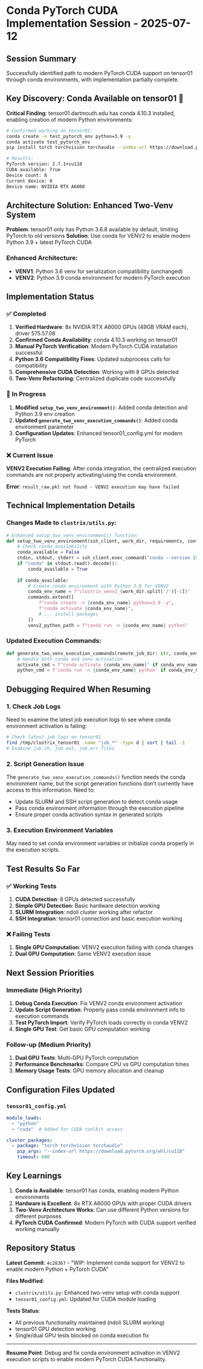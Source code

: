 # Conda PyTorch CUDA Implementation Session - 2025-07-12

## Session Summary
Successfully identified path to modern PyTorch CUDA support on tensor01 through conda environments, with implementation partially complete.

## Key Discovery: Conda Available on tensor01 🎉

**Critical Finding**: tensor01.dartmouth.edu has conda 4.10.3 installed, enabling creation of modern Python environments:

```bash
# Confirmed working on tensor01:
conda create -n test_pytorch_env python=3.9 -y
conda activate test_pytorch_env
pip install torch torchvision torchaudio --index-url https://download.pytorch.org/whl/cu118

# Results:
PyTorch version: 2.7.1+cu118
CUDA available: True
Device count: 8
Current device: 0
Device name: NVIDIA RTX A6000
```

## Architecture Solution: Enhanced Two-Venv System

**Problem**: tensor01 only has Python 3.6.8 available by default, limiting PyTorch to old versions
**Solution**: Use conda for VENV2 to enable modern Python 3.9 + latest PyTorch CUDA

### Enhanced Architecture:
- **VENV1**: Python 3.6 venv for serialization compatibility (unchanged)
- **VENV2**: Python 3.9 conda environment for modern PyTorch execution

## Implementation Status

### ✅ Completed
1. **Verified Hardware**: 8x NVIDIA RTX A6000 GPUs (49GB VRAM each), driver 575.57.08
2. **Confirmed Conda Availability**: conda 4.10.3 working on tensor01
3. **Manual PyTorch Verification**: Modern PyTorch CUDA installation successful
4. **Python 3.6 Compatibility Fixes**: Updated subprocess calls for compatibility
5. **Comprehensive CUDA Detection**: Working with 8 GPUs detected
6. **Two-Venv Refactoring**: Centralized duplicate code successfully

### 🔄 In Progress
1. **Modified `setup_two_venv_environment()`**: Added conda detection and Python 3.9 env creation
2. **Updated `generate_two_venv_execution_commands()`**: Added conda environment parameter
3. **Configuration Updates**: Enhanced tensor01_config.yml for modern PyTorch

### ❌ Current Issue
**VENV2 Execution Failing**: After conda integration, the centralized execution commands are not properly activating/using the conda environment.

**Error**: `result_raw.pkl not found - VENV2 execution may have failed`

## Technical Implementation Details

### Changes Made to `clustrix/utils.py`:

```python
# Enhanced setup_two_venv_environment() function:
def setup_two_venv_environment(ssh_client, work_dir, requirements, config=None):
    # Check conda availability
    conda_available = False
    stdin, stdout, stderr = ssh_client.exec_command("conda --version 2>/dev/null")
    if "conda" in stdout.read().decode():
        conda_available = True
    
    if conda_available:
        # Create conda environment with Python 3.9 for VENV2
        conda_env_name = f"clustrix_venv2_{work_dir.split('/')[-1]}"
        commands.extend([
            f"conda create -n {conda_env_name} python=3.9 -y",
            f"conda activate {conda_env_name}",
            # ... install packages
        ])
        venv2_python_path = f"conda run -n {conda_env_name} python"
```

### Updated Execution Commands:
```python
def generate_two_venv_execution_commands(remote_job_dir: str, conda_env_name: str = None):
    # Handle both conda and venv activation
    activate_cmd = f"conda activate {conda_env_name}" if conda_env_name else f"source {remote_job_dir}/venv2_execution/bin/activate"
    python_cmd = f'conda run -n {conda_env_name} python' if conda_env_name else f'{remote_job_dir}/venv2_execution/bin/python'
```

## Debugging Required When Resuming

### 1. Check Job Logs
Need to examine the latest job execution logs to see where conda environment activation is failing:
```bash
# Check latest job logs on tensor01
find /tmp/clustrix_tensor01 -name "job_*" -type d | sort | tail -1
# Examine job.sh, job.out, job.err files
```

### 2. Script Generation Issue
The `generate_two_venv_execution_commands()` function needs the conda environment name, but the script generation functions don't currently have access to this information. Need to:
- Update SLURM and SSH script generation to detect conda usage
- Pass conda environment information through the execution pipeline
- Ensure proper conda activation syntax in generated scripts

### 3. Execution Environment Variables
May need to set conda environment variables or initialize conda properly in the execution scripts.

## Test Results So Far

### ✅ Working Tests
1. **CUDA Detection**: 8 GPUs detected successfully
2. **Simple GPU Detection**: Basic hardware detection working
3. **SLURM Integration**: ndoli cluster working after refactor
4. **SSH Integration**: tensor01 connection and basic execution working

### ❌ Failing Tests  
1. **Single GPU Computation**: VENV2 execution failing with conda changes
2. **Dual GPU Computation**: Same VENV2 execution issue

## Next Session Priorities

### Immediate (High Priority)
1. **Debug Conda Execution**: Fix VENV2 conda environment activation
2. **Update Script Generation**: Properly pass conda environment info to execution commands
3. **Test PyTorch Import**: Verify PyTorch loads correctly in conda VENV2
4. **Single GPU Test**: Get basic GPU computation working

### Follow-up (Medium Priority)
1. **Dual GPU Tests**: Multi-GPU PyTorch computation
2. **Performance Benchmarks**: Compare CPU vs GPU computation times
3. **Memory Usage Tests**: GPU memory allocation and cleanup

## Configuration Files Updated

### `tensor01_config.yml`
```yaml
module_loads:
  - "python"
  - "cuda"  # Added for CUDA toolkit access

cluster_packages:
  - package: "torch torchvision torchaudio"
    pip_args: "--index-url https://download.pytorch.org/whl/cu118"
    timeout: 600
```

## Key Learnings

1. **Conda is Available**: tensor01 has conda, enabling modern Python environments
2. **Hardware is Excellent**: 8x RTX A6000 GPUs with proper CUDA drivers
3. **Two-Venv Architecture Works**: Can use different Python versions for different purposes
4. **PyTorch CUDA Confirmed**: Modern PyTorch with CUDA support verified working manually

## Repository Status

**Latest Commit**: `4c28367` - "WIP: Implement conda support for VENV2 to enable modern Python + PyTorch CUDA"

**Files Modified**:
- `clustrix/utils.py`: Enhanced two-venv setup with conda support
- `tensor01_config.yml`: Updated for CUDA module loading

**Tests Status**:
- All previous functionality maintained (ndoli SLURM working)
- tensor01 GPU detection working
- Single/dual GPU tests blocked on conda execution fix

---

**Resume Point**: Debug and fix conda environment activation in VENV2 execution scripts to enable modern PyTorch CUDA functionality.